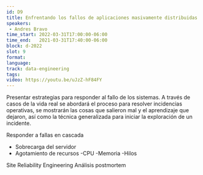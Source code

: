 ```yaml
---
id: D9
title: Enfrentando los fallos de aplicaciones masivamente distribuidas
speakers:
 - Andres Bravo
time_start: 2022-03-31T17:00:00-06:00
time_end:   2021-03-31T17:40:00-06:00
block: d-2022
slot: 9
format: 
language: 
track: data-engineering
tags:
video: https://youtu.be/uJzZ-hF84FY
---
```


Presentar estrategias para responder al fallo de los sistemas. A través de casos de la vida real se abordará el proceso para resolver incidencias operativas, se mostrarán las cosas que salieron mal y el aprendizaje que dejaron, así como la técnica generalizada para iniciar la exploración de un incidente.

Responder a fallas en cascada
- Sobrecarga del servidor
- Agotamiento de recursos
     -CPU
     -Memoria
     -Hilos

Site Reliability Engineering
Análisis postmortem

